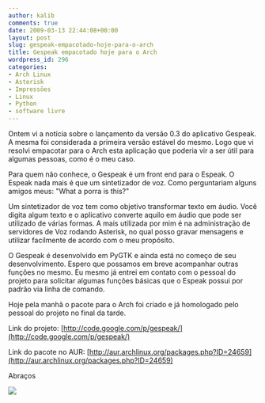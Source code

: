 ```yaml
---
author: kalib
comments: true
date: 2009-03-13 22:44:08+00:00
layout: post
slug: gespeak-empacotado-hoje-para-o-arch
title: Gespeak empacotado hoje para o Arch
wordpress_id: 296
categories:
- Arch Linux
- Asterisk
- Impressões
- Linux
- Python
- software livre
---
```


Ontem vi a notícia sobre o lançamento da versão 0.3 do aplicativo Gespeak. A mesma foi considerada a primeira versão estável do mesmo. Logo que vi resolvi empacotar para o Arch esta aplicação que poderia vir a ser útil para algumas pessoas, como é o meu caso.

Para quem não conhece, o Gespeak é um front end para o Espeak. O Espeak nada mais é que um sintetizador de voz. Como perguntariam alguns amigos meus: "What a porra is this?"

Um sintetizador de voz tem como objetivo transformar texto em áudio. Você digita algum texto e o aplicativo converte aquilo em áudio que pode ser utilizado de várias formas. A mais utilizada por mim é na administração de servidores de Voz rodando Asterisk, no qual posso gravar mensagens e utilizar facilmente de acordo com o meu propósito.

O Gespeak é desenvolvido em PyGTK e ainda está no começo de seu desenvolvimento. Espero que possamos em breve acompanhar outras funções no mesmo. Eu mesmo já entrei em contato com o pessoal do projeto para solicitar algumas funções básicas que o Espeak possui por padrão via linha de comando.

Hoje pela manhã o pacote para o Arch foi criado e já homologado pelo pessoal do projeto no final da tarde.

Link do projeto: [http://code.google.com/p/gespeak/](http://code.google.com/p/gespeak/)

Link do pacote no AUR: [http://aur.archlinux.org/packages.php?ID=24659](http://aur.archlinux.org/packages.php?ID=24659)

Abraços

![](http://img376.imageshack.us/img376/8000/userbar635980sd7.gif)

